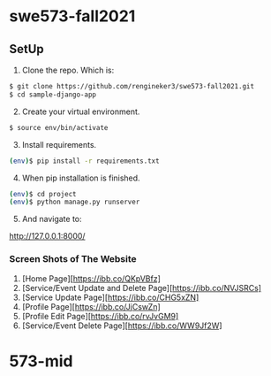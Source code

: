 # swe573-fall2021

## SetUp

1. Clone the repo. Which is: 

```sh
$ git clone https://github.com/rengineker3/swe573-fall2021.git
$ cd sample-django-app
```

2. Create your virtual environment. 

```sh
$ source env/bin/activate
```

3. Install requirements. 

```sh
(env)$ pip install -r requirements.txt
```

4. When pip installation is finished. 

```sh
(env)$ cd project
(env)$ python manage.py runserver
```

5. And navigate to: 

http://127.0.0.1:8000/

### Screen Shots of The Website

1. [Home Page][https://ibb.co/QKpVBfz]
2. [Service/Event Update and Delete Page][https://ibb.co/NVJSRCs]
3. [Service Update Page][https://ibb.co/CHG5xZN]
4. [Profile Page][https://ibb.co/JjCswZn]
5. [Profile Edit Page][https://ibb.co/rvJvGM9]
6. [Service/Event Delete Page][https://ibb.co/WW9Jf2W]


# 573-mid
